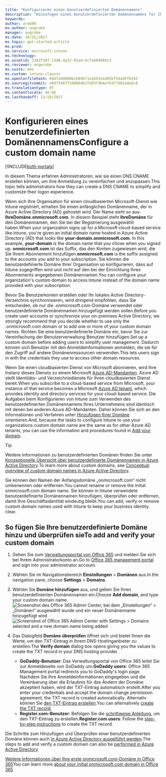 ```yaml
---
title: "Konfigurieren eines benutzerdefinierten Domänennamens"
description: "Hinzufügen eines benutzerdefinierten Domänennamens für Ihr Intune-Abonnement"
keywords: 
author: arob98
ms.author: angrobe
manager: angrobe
ms.date: 10/31/2017
ms.topic: get-started-article
ms.prod: 
ms.service: microsoft-intune
ms.technology: 
ms.assetid: 2382f36f-13d8-4a32-81ad-6cfa604889c3
ms.reviewer: angerobe
ms.suite: ems
ms.custom: intune-classic
ms.openlocfilehash: 6ddfa40800bcb0d671ea492ea365bf54ad5fb342
ms.sourcegitcommit: a9d734877340894637e03f4b4ef83f7d01ddedc8
ms.translationtype: HT
ms.contentlocale: de-DE
ms.lasthandoff: 12/19/2017
---
```

# <a name="configure-a-custom-domain-name"></a><span data-ttu-id="8f770-103">Konfigurieren eines benutzerdefinierten Domänennamens</span><span class="sxs-lookup"><span data-stu-id="8f770-103">Configure a custom domain name</span></span>

[!INCLUDE[both-portals](./includes/note-for-both-portals.md)]

<span data-ttu-id="8f770-104">In diesem Thema erfahren Administratoren, wie sie einen DNS CNAME erstellen können, um ihre Anmeldung zu vereinfachen und anzupassen.</span><span class="sxs-lookup"><span data-stu-id="8f770-104">This topic tells administrators how they can create a DNS CNAME to simplify and customize their logon experience.</span></span>

<span data-ttu-id="8f770-105">Wenn sich Ihre Organisation für einen cloudbasierten Microsoft-Dienst wie Intune registriert, erhalten Sie einen anfänglichen Domänenname, der in Azure Active Directory (AD) gehostet wird. Der Name sieht so aus: **IhreDomäne.onmicrosoft.com**. In diesem Beispiel steht **IhreDomäne** für den Domänennamen, den Sie bei der Registrierung ausgewählt haben.</span><span class="sxs-lookup"><span data-stu-id="8f770-105">When your organization signs up for a Microsoft cloud-based service like Intune, you're given an initial domain name hosted in Azure Active Directory (AD) that looks like **your-domain.onmicrosoft.com**. In this example, **your-domain** is the domain name that you chose when you signed up.</span></span> <span data-ttu-id="8f770-106">**onmicrosoft.com** ist das Suffix, das den Konten zugewiesen wird, die Sie Ihrem Abonnement hinzufügen.</span><span class="sxs-lookup"><span data-stu-id="8f770-106">**onmicrosoft.com** is the suffix assigned to the accounts you add to your subscription.</span></span> <span data-ttu-id="8f770-107">Sie können die benutzerdefinierte Domäne Ihrer Organisation so konfigurieren, dass auf Intune zugegriffen wird und nicht auf den bei der Einrichtung Ihres Abonnements angegebenen Domänennamen.</span><span class="sxs-lookup"><span data-stu-id="8f770-107">You can configure your organization's custom domain to access Intune instead of the domain name provided with your subscription.</span></span>

<span data-ttu-id="8f770-108">Bevor Sie Benutzerkonten erstellen oder Ihr lokales Active Directory-Verzeichnis synchronisieren, wird dringend empfohlen, dass Sie entscheiden, ob nur die .onmicrosoft.com-Domäne verwendet oder benutzerdefinierte Domänennamen hinzugefügt werden sollen.</span><span class="sxs-lookup"><span data-stu-id="8f770-108">Before you create user accounts or synchronize your on-premises Active Directory, we strongly recommend that you decide whether to use only the .onmicrosoft.com domain or to add one or more of your custom domain names.</span></span> <span data-ttu-id="8f770-109">Richten Sie eine benutzerdefinierte Domäne ein, bevor Sie zur Vereinfachung der Benutzerverwaltung Benutzer hinzufügen.</span><span class="sxs-lookup"><span data-stu-id="8f770-109">Set up a custom domain before adding users to simplify user management.</span></span> <span data-ttu-id="8f770-110">Dadurch können sich Benutzer mit den Anmeldeinformationen anmelden, die sie für den Zugriff auf andere Domänenressourcen verwenden.</span><span class="sxs-lookup"><span data-stu-id="8f770-110">This lets users sign in with the credentials they use to access other domain resources.</span></span>

<span data-ttu-id="8f770-111">Wenn Sie einen cloudbasierten Dienst von Microsoft abonnieren, wird Ihre Instanz dieses Diensts zu einem Microsoft [Azure AD-Mandanten](http://technet.microsoft.com/library/jj573650.aspx#BKMK_WhatIsAnAzureADTenant). Azure AD stellt Identitäts- und Verzeichnisdienste für Ihren cloudbasierten Dienst bereit.</span><span class="sxs-lookup"><span data-stu-id="8f770-111">When you subscribe to a cloud-based service from Microsoft, your instance of that service becomes a Microsoft  [Azure AD tenant](http://technet.microsoft.com/library/jj573650.aspx#BKMK_WhatIsAnAzureADTenant), which provides identity and directory services for your cloud-based service.</span></span> <span data-ttu-id="8f770-112">Die Aufgaben beim Konfigurieren von Intune zum Verwenden des benutzerdefinierten Domänennamens Ihres Unternehmens sind identisch mit denen bei anderen Azure AD-Mandanten. Daher können Sie sich an den Informationen und Verfahren unter [Hinzufügen Ihrer Domäne](https://azure.microsoft.com/documentation/articles/active-directory-add-domain/) orientieren.</span><span class="sxs-lookup"><span data-stu-id="8f770-112">And, because the tasks to configure Intune to use your organizations custom domain name are the same as for other Azure AD tenants, you can use the information and procedures found in [Add your domain](https://azure.microsoft.com/documentation/articles/active-directory-add-domain/).</span></span>

> [!TIP]
> <span data-ttu-id="8f770-113">Weitere Informationen zu benutzerdefinierten Domänen finden Sie unter [Konzeptionelle Übersicht über benutzerdefinierte Domänennamen in Azure Active Directory](https://azure.microsoft.com/documentation/articles/active-directory-add-domain-concepts/).</span><span class="sxs-lookup"><span data-stu-id="8f770-113">To learn more about custom domains, see [Conceptual overview of custom domain names in Azure Active Directory](https://azure.microsoft.com/documentation/articles/active-directory-add-domain-concepts/).</span></span>

<span data-ttu-id="8f770-114">Sie können den Namen der Anfangsdomäne „onmicrosoft.com“ nicht umbenennen oder entfernen.</span><span class="sxs-lookup"><span data-stu-id="8f770-114">You cannot rename or remove the initial onmicrosoft.com domain name.</span></span> <span data-ttu-id="8f770-115">Sie können in Intune verwendete benutzerdefinierte Domänennamen hinzufügen, überprüfen oder entfernen, damit Ihre Geschäftsidentität eindeutig bleibt.</span><span class="sxs-lookup"><span data-stu-id="8f770-115">You can add, verify or remove custom domain names used with Intune to keep your business identity clear.</span></span>

## <a name="to-add-and-verify-your-custom-domain"></a><span data-ttu-id="8f770-116">So fügen Sie Ihre benutzerdefinierte Domäne hinzu und überprüfen sie</span><span class="sxs-lookup"><span data-stu-id="8f770-116">To add and verify your custom domain</span></span>

1. <span data-ttu-id="8f770-117">Gehen Sie zum [Verwaltungsportal von Office 365](https://portal.office.com/Admin/Default.aspx) und melden Sie sich bei Ihrem Administratorkonto an.</span><span class="sxs-lookup"><span data-stu-id="8f770-117">Go to [Office 365 management portal](https://portal.office.com/Admin/Default.aspx) and sign into your administrator account.</span></span>

2. <span data-ttu-id="8f770-118">Wählen Sie im Navigationsbereich **Einstellungen** &gt; **Domänen** aus.</span><span class="sxs-lookup"><span data-stu-id="8f770-118">In the navigation pane, choose **Settings** &gt; **Domains**.</span></span>

3. <span data-ttu-id="8f770-119">Wählen Sie **Domäne hinzufügen** aus, und geben Sie Ihren benutzerdefinierten Domänennamen ein.</span><span class="sxs-lookup"><span data-stu-id="8f770-119">Choose **Add domain**, and type your custom domain name.</span></span>
   <span data-ttu-id="8f770-120">![Screenshot des Office 365 Admin Center, bei dem „Einstellungen“ > „Domänen“ ausgewählt wurde und ein neuer Domänenname hinzugefügt wird](./media/domain-custom-add.png)</span><span class="sxs-lookup"><span data-stu-id="8f770-120">![Screenshot of Office 365 Admin Center with Settings > Domains selected and a new domain name being added](./media/domain-custom-add.png)</span></span>
4. <span data-ttu-id="8f770-121">Das Dialogfeld **Domäne überprüfen** öffnet sich und bietet Ihnen die Werte, um den TXT-Eintrag in Ihrem DNS-Hostinganbieter zu erstellen.</span><span class="sxs-lookup"><span data-stu-id="8f770-121">The **Verify domain** dialog box opens giving you the values to create the TXT record in your DNS hosting provider.</span></span>
    - <span data-ttu-id="8f770-122">**GoDaddy-Benutzer**: Das Verwaltungsportal von Office 365 leitet Sie zur Anmeldeseite von GoDaddy um.</span><span class="sxs-lookup"><span data-stu-id="8f770-122">**GoDaddy users**: Office 365 Management portal redirects you to GoDaddy's login page.</span></span> <span data-ttu-id="8f770-123">Nachdem Sie Ihre Anmeldeinformationen eingegeben und die Vereinbarung über die Erlaubnis für das Ändern der Domäne akzeptiert haben, wird der TXT-Eintrag automatisch erstellt.</span><span class="sxs-lookup"><span data-stu-id="8f770-123">After you enter your credentials and accept the domain change permission agreement, the TXT record is created automatically.</span></span> <span data-ttu-id="8f770-124">Alternativ können Sie [den TXT-Eintrag erstellen](https://support.office.com/article/Create-DNS-records-at-GoDaddy-for-Office-365-f40a9185-b6d5-4a80-bb31-aa3bb0cab48a).</span><span class="sxs-lookup"><span data-stu-id="8f770-124">You can alternatively [create the TXT record](https://support.office.com/article/Create-DNS-records-at-GoDaddy-for-Office-365-f40a9185-b6d5-4a80-bb31-aa3bb0cab48a).</span></span>
    - <span data-ttu-id="8f770-125">**Register.com-Benutzer**: Befolgen Sie die [schrittweise Anleitung](https://support.office.com/article/Create-DNS-records-at-Register-com-for-Office-365-55bd8c38-3316-48ae-a368-4959b2c1684e#BKMK_verify), um den TXT-Eintrag zu erstellen.</span><span class="sxs-lookup"><span data-stu-id="8f770-125">**Register.com users**: Follow the [step-by-step instructions](https://support.office.com/article/Create-DNS-records-at-Register-com-for-Office-365-55bd8c38-3316-48ae-a368-4959b2c1684e#BKMK_verify) to create the TXT record.</span></span>

<span data-ttu-id="8f770-126">Die Schritte zum Hinzufügen und Überprüfen einer benutzerdefinierten Domäne können auch [in Azure Active Directory ausgeführt werden](https://azure.microsoft.com/documentation/articles/active-directory-add-domain/).</span><span class="sxs-lookup"><span data-stu-id="8f770-126">The steps to add and verify a custom domain can also be [performed in Azure Active Directory](https://azure.microsoft.com/documentation/articles/active-directory-add-domain/).</span></span>

<span data-ttu-id="8f770-127">[Weitere Informationen über Ihre erste onmicrosoft.com-Domäne in Office 365](https://support.office.com/article/About-your-initial-onmicrosoft-com-domain-in-Office-365-B9FC3018-8844-43F3-8DB1-1B3A8E9CFD5A)</span><span class="sxs-lookup"><span data-stu-id="8f770-127">You can learn more [about your initial onmicrosoft.com domain in Office 365](https://support.office.com/article/About-your-initial-onmicrosoft-com-domain-in-Office-365-B9FC3018-8844-43F3-8DB1-1B3A8E9CFD5A)</span></span>
